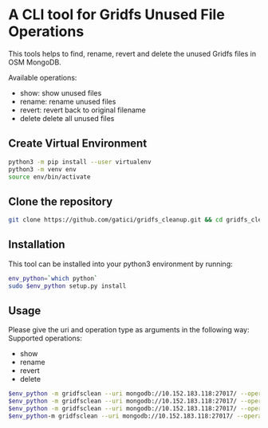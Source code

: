 # A CLI tool for Gridfs Unused File Operations

This tools helps to find, rename, revert and delete the unused Gridfs files in OSM MongoDB.

Available operations:
- show: show unused files
- rename: rename unused files
- revert: revert back to original filename 
- delete delete all unused files

## Create Virtual Environment

```bash
python3 -m pip install --user virtualenv
python3 -m venv env
source env/bin/activate
```

## Clone the repository

```bash
git clone https://github.com/gatici/gridfs_cleanup.git && cd gridfs_cleanup
```

## Installation

This tool can be installed into your python3 environment by running:

```bash
env_python=`which python`
sudo $env_python setup.py install
```

## Usage

Please give the uri and operation type as arguments in the following way:
Supported operations:
- show
- rename
- revert
- delete

```bash
$env_python -m gridfsclean --uri mongodb://10.152.183.118:27017/ --operation show
$env_python -m gridfsclean --uri mongodb://10.152.183.118:27017/ --operation rename
$env_python -m gridfsclean --uri mongodb://10.152.183.118:27017/ --operation revert
$env_python-m gridfsclean --uri mongodb://10.152.183.118:27017/ --operation delete
```
